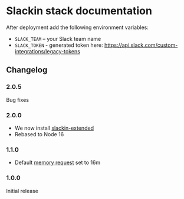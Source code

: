 # Slackin stack documentation

After deployment add the following environment variables:

* `SLACK_TEAM` – your Slack team name
* `SLACK_TOKEN` - generated token here: https://api.slack.com/custom-integrations/legacy-tokens

## Changelog

### 2.0.5

Bug fixes

### 2.0.0

- We now install [slackin-extended](https://github.com/emedvedev/slackin-extended)
- Rebased to Node 16

### 1.1.0

* Default [memory request](../config.md#resources) set to 16m

### 1.0.0

Initial release
